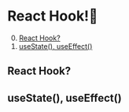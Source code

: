 # React Hook!🌂

0. [React Hook?](#React-Hook)
1. [useState(), useEffect()](#useState\(\),-useEffect\(\))

## React Hook?

## useState(), useEffect()
